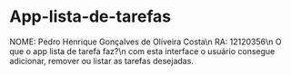 # App-lista-de-tarefas
NOME: Pedro Henrique Gonçalves de Oliveira Costa\n
RA: 12120356\n
O que o app lista de tarefa faz?\n
com esta interface o usuário consegue adicionar, remover ou listar as tarefas desejadas.
